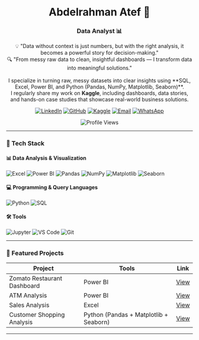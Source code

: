 <div align="center">


<h1> Abdelrahman Atef 👋 </h1>
<h3>  Data Analyst 📊   </h3>

<p>
💡 "Data without context is just numbers, but with the right analysis, it becomes a powerful story for decision-making."<br>
🔍 "From messy raw data to clean, insightful dashboards — I transform data into meaningful solutions."<br><br>
I specialize in turning raw, messy datasets into clear insights using **SQL, Excel, Power BI, and Python (Pandas, NumPy, Matplotlib, Seaborn)**.<br>
I regularly share my work on <b>Kaggle</b>, including dashboards, data stories, and hands-on case studies that showcase real-world business solutions.
</p>

[![LinkedIn](https://img.shields.io/badge/LinkedIn-Connect-blue?style=for-the-badge&logo=linkedin&logoColor=white)](https://www.linkedin.com/in/abdelrahman-atef2003/)
[![GitHub](https://img.shields.io/badge/GitHub-Follow-black?style=for-the-badge&logo=github&logoColor=white)](https://github.com/AbdelrahmanAtef11)
[![Kaggle](https://img.shields.io/badge/Kaggle-Profile-20beff?style=for-the-badge&logo=kaggle&logoColor=white)](https://www.kaggle.com/atefwahba)
[![Email](https://img.shields.io/badge/Email-Contact-0072C6?style=for-the-badge&logo=gmail&logoColor=white)](mailto:abdo.atefwahba03@gmail.com)
[![WhatsApp](https://img.shields.io/badge/WhatsApp-Chat-25D366?style=for-the-badge&logo=whatsapp&logoColor=white)](https://wa.me/01144035320)


![Profile Views](https://komarev.com/ghpvc/?username=AbdelrahmanAtef11&style=flat&color=orange&label=PROFILE+VIEWS)

</div>

---

### 🧰 Tech Stack

#### 📊 Data Analysis & Visualization
![Excel](https://img.shields.io/badge/Excel-217346?style=flat&logo=microsoft-excel&logoColor=white)
![Power BI](https://img.shields.io/badge/PowerBI-F2C811?style=flat&logo=powerbi&logoColor=black)
![Pandas](https://img.shields.io/badge/Pandas-150458?style=flat&logo=pandas&logoColor=white)
![NumPy](https://img.shields.io/badge/Numpy-013243?style=flat&logo=numpy&logoColor=white)
![Matplotlib](https://img.shields.io/badge/Matplotlib-0C55A5?style=flat&logo=plotly&logoColor=white)
![Seaborn](https://img.shields.io/badge/Seaborn-3182bd?style=flat&logo=plotly&logoColor=white)

#### 💻 Programming & Query Languages
![Python](https://img.shields.io/badge/Python-3776AB?style=flat&logo=python&logoColor=white)
![SQL](https://img.shields.io/badge/SQL-336791?style=flat&logo=postgresql&logoColor=white)

#### 🛠️ Tools
![Jupyter](https://img.shields.io/badge/Jupyter-F37626?style=flat&logo=jupyter&logoColor=white)
![VS Code](https://img.shields.io/badge/VS_Code-007ACC?style=flat&logo=visual-studio-code&logoColor=white)
![Git](https://img.shields.io/badge/Git-F05032?style=flat&logo=git&logoColor=white)

---

### 🚀 Featured Projects

| Project | Tools | Link |
|---------|-------|------|
|  Zomato Restaurant Dashboard | Power BI | [View](https://www.linkedin.com/posts/abdelrahman-atef2003_powerbi-dataanalysis-businessintelligence-activity-7379221728041787392-yXqH?utm_source=share&utm_medium=member_desktop&rcm=ACoAAFGvvr4BerZrcfRGhUXVSLkPCLoIsfIYIEQ) |
|  ATM Analysis | Power BI | [View](https://www.linkedin.com/posts/abdelrahman-atef2003_dataanalytics-powerbi-dashboarddesign-activity-7376208720524898304-ypD9?utm_source=share&utm_medium=member_desktop&rcm=ACoAAFGvvr4BerZrcfRGhUXVSLkPCLoIsfIYIEQ) |
|  Sales Analysis | Excel | [View](https://www.linkedin.com/posts/abdelrahman-atef2003_exceldashboard-powerquery-datacleaning-activity-7359214080592683009-sz9Q?utm_source=share&utm_medium=member_desktop&rcm=ACoAAFGvvr4BerZrcfRGhUXVSLkPCLoIsfIYIEQ) |
|  Customer Shopping Analysis | Python (Pandas + Matplotlib + Seaborn) | [View](https://www.kaggle.com/code/atefwahba/customer-shopping-analysis) |

---
